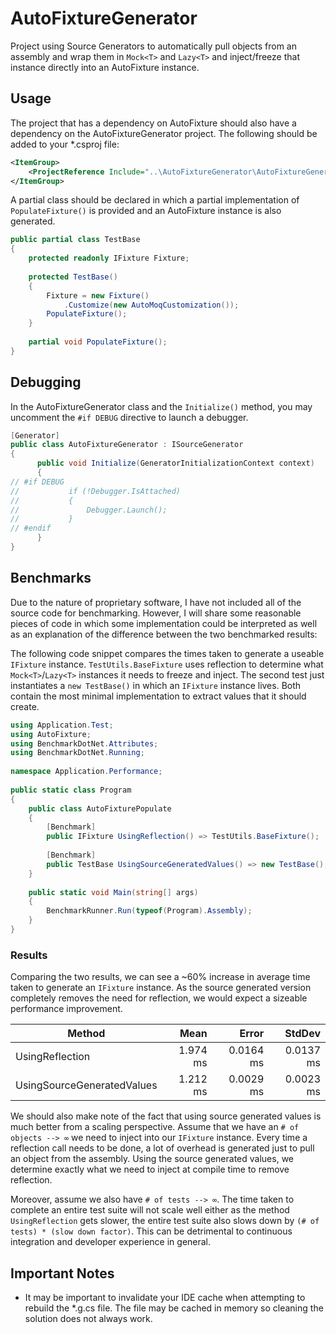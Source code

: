
# AutoFixtureGenerator
Project using Source Generators to automatically pull objects from an assembly and wrap them in `Mock<T>` and `Lazy<T>` and inject/freeze that instance directly into an AutoFixture instance.



## Usage
The project that has a dependency on AutoFixture should also have a dependency on the AutoFixtureGenerator project. The following should be added to your *.csproj file:
```xml
<ItemGroup>
	<ProjectReference Include="..\AutoFixtureGenerator\AutoFixtureGenerator.csproj" OutputItemType="Analyzer" ReferenceOutputAssembly="true" />
</ItemGroup>
```
A partial class should be declared in which a partial implementation of `PopulateFixture()` is provided and an AutoFixture instance is also generated.

```csharp
public partial class TestBase  
{  
    protected readonly IFixture Fixture;  
  
    protected TestBase()  
    {  
        Fixture = new Fixture()  
            .Customize(new AutoMoqCustomization());  
        PopulateFixture();  
    }  
  
    partial void PopulateFixture();  
}
```

## Debugging
In the AutoFixtureGenerator class and the `Initialize()` method, you may uncomment the `#if DEBUG` directive to launch a debugger.
```csharp
[Generator]  
public class AutoFixtureGenerator : ISourceGenerator  
{  
      public void Initialize(GeneratorInitializationContext context)  
      {  
// #if DEBUG  
//           if (!Debugger.IsAttached)  
//           {  
//               Debugger.Launch();  
//           }  
// #endif  
      }
}
  ```

## Benchmarks
Due to the nature of proprietary software, I have not included all of the source code for benchmarking. However, I will share some reasonable pieces of code in which some implementation could be interpreted as well as an explanation of the difference between the two benchmarked results:

The following code snippet compares the times taken to generate a useable `IFixture` instance. `TestUtils.BaseFixture` uses reflection to determine what `Mock<T>`/`Lazy<T>` instances it needs to freeze and inject. The second test just instantiates a `new TestBase()` in which an `IFixture` instance lives. Both contain the most minimal implementation to extract values that it should create.
```csharp
using Application.Test;  
using AutoFixture;  
using BenchmarkDotNet.Attributes;  
using BenchmarkDotNet.Running;  
  
namespace Application.Performance;  
  
public static class Program  
{  
    public class AutoFixturePopulate  
    {  
		[Benchmark]  
		public IFixture UsingReflection() => TestUtils.BaseFixture();  
  
		[Benchmark]  
		public TestBase UsingSourceGeneratedValues() => new TestBase();
    }  
  
    public static void Main(string[] args)  
    {  
        BenchmarkRunner.Run(typeof(Program).Assembly);  
    }  
}
```


### Results
Comparing the two results, we can see a ~60% increase in average time taken to generate an `IFixture` instance. As the source generated version completely removes the need for reflection, we would expect a sizeable performance improvement.

|  Method |     Mean |     Error |    StdDev |
|-------- |---------:|----------:|----------:|
| UsingReflection| 1.974 ms | 0.0164 ms | 0.0137 ms |
|     UsingSourceGeneratedValues | 1.212 ms | 0.0029 ms | 0.0023 ms |

We should also make note of the fact that using source generated values is much better from a scaling perspective. Assume that we have an `# of objects --> ∞` we need to inject into our `IFixture` instance. Every time a reflection call needs to be done, a lot of overhead is generated just to pull an object from the assembly. Using the source generated values, we determine exactly what we need to inject at compile time to remove reflection. 

Moreover, assume we also have `# of tests --> ∞`. The time taken to complete an entire test suite will not scale well either as the method `UsingReflection` gets slower, the entire test suite also slows down by `(# of tests) * (slow down factor)`. This can be detrimental to continuous integration and developer experience in general.

## Important Notes
* It may be important to invalidate your IDE cache when attempting to rebuild the *.g.cs file. The file may be cached in memory so cleaning the solution does not always work.